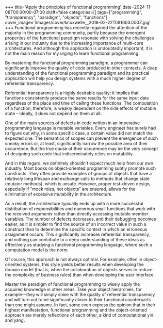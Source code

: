 +++
title='Apply the principles of functional programming'
date=2024-11-08T00:00:00-07:00
draft=false
categories=[]
tags=["programming", "transparency", "paradigm", "objects", "functions"]
cover_image='/images/cover/knoxwelle__2018-02-22T081603.000Z.jpg'
+++
Functional programming has recently regained the attention of the majority in the programming community, partly because the emergent properties of the functional paradigm resonate with solving the challenges arising in our industry due to the increasing importance of multi-core architectures. And although this application is undoubtedly important, it is not the main reason for my urging to learn functional programming.

By mastering the functional programming paradigm, a programmer can significantly improve the quality of code produced in other contexts. A deep understanding of the functional programming paradigm and its practical application will help you design systems with a much higher degree of referential transparency.

Referential transparency is a highly desirable quality: it implies that functions consistently produce the same results for the same input data regardless of the place and time of calling these functions. The computation of a function, therefore, is weakly dependent on the side effects of mutable state – ideally, it does not depend on them at all.

One of the main sources of defects in code written in an imperative programming language is mutable variables. Every engineer has surely had to figure out why, in some specific case, a certain value did not match the expected one. The semantics of scopes can prevent the emergence of such sneaky errors or, at least, significantly narrow the possible area of their occurrence. But the true cause of their occurrence may be the very concept of designing such code that indiscriminately relies on mutability.

And in this regard, we definitely shouldn't expect much help from our own industry. Most books on object-oriented programming subtly promote such constructs. They often provide examples of groups of objects that have a relatively long lifespan and exchange calls to methods that change state (mutator methods), which is unsafe. However, proper test-driven design, especially if "mock roles, not objects" are ensured, allows for the elimination of excessive mutability in the architecture.

As a result, the architecture typically ends up with a more successful distribution of responsibilities and numerous small functions that work with the received arguments rather than directly accessing mutable member variables. The number of defects decreases, and their debugging becomes easier, as it is simpler to find the source of an incorrect value in such a construct than to determine the specific context in which an erroneous assignment occurs. This significantly increases referential transparency, and nothing can contribute to a deep understanding of these ideas as effectively as studying a functional programming language, where such a computation model is the norm.

Of course, this approach is not always optimal. For example, often in object-oriented systems, this style yields better results when developing the domain model (that is, when the collaboration of objects serves to reduce the complexity of business rules) than when developing the user interface.

Master the paradigm of functional programming to wisely apply the acquired knowledge in other areas. Take your object hierarchies, for example—they will simply shine with the quality of referential transparency and will turn out to be significantly closer to their functional counterparts than one might assume. In fact, some even express the opinion that in their highest manifestation, functional programming and the object-oriented approach are merely reflections of each other, a kind of computational yin and yang.